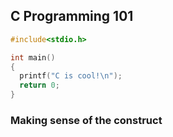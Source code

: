 ## C Programming 101
```c
#include<stdio.h>

int main()
{
  printf("C is cool!\n");
  return 0;
}

```
### Making sense of the construct
